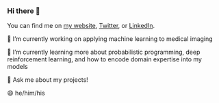 ### Hi there 👋

You can find me on [my website][1], [Twitter][2], or [LinkedIn][3].


🔭 I’m currently working on applying machine learning to medical imaging

🌱 I’m currently learning more about probabilistic programming, deep reinforcement learning, and how to encode domain expertise into my models

💬 Ask me about my projects! 

😄 he/him/his



[1]: https://nkasmanoff.github.io/
[2]: https://twitter.com/noahpunintended
[3]: https://www.linkedin.com/in/noahkasmanoff/
